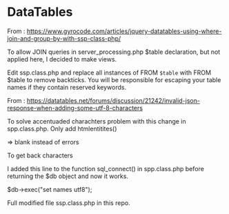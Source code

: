 # DataTables

From : https://www.gyrocode.com/articles/jquery-datatables-using-where-join-and-group-by-with-ssp-class-php/


To allow JOIN queries in server_processing.php $table declaration, but not applied here, I decided to make views.


Edit ssp.class.php and replace all instances of FROM `$table` with FROM $table to remove backticks. You will be responsible for escaping your table names if they contain reserved keywords.
 
 
 
 
From : https://datatables.net/forums/discussion/21242/invalid-json-response-when-adding-some-utf-8-characters


To solve accentuaded charachters problem  with this change in spp.class.php. Only add htmlentitites()


=> blank instead of errors


To get back characters 


I added this line to the function sql_connect() in spp.class.php before returning the $db object and now it works.


$db->exec("set names utf8");

Full modified file ssp.class.php in this repo.
